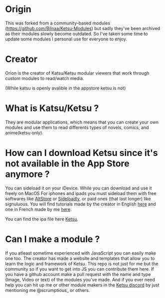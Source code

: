 # Origin
This was forked from a community-based modules (https://github.com/Bilnaa/Ketsu-Modules) but sadly they've been archived as their modules slowly become outdated.
So I've taken some time to update some modules I personal use for everyone to enjoy.


<!-- | Modules                        | Direct<br>Install                              | Added      | Updated     |
|--------------------------------|:----------------------------------------------:|:----------:|:-----------:|
| Asurascans                     | [KETSU][asura-ketsu]<br>[ZETSU][asura-zetsu] | 2022.11.21 | 2022.10.221 |

[asura-ketsu]: ketsuapp:///?moduleData=https://raw.githubusercontent.com/OffsetParts/KetsuModules/master/Asura/asura.json
[asura-zetsu]: zetsuapp:///?moduleData=https://raw.githubusercontent.com/OffsetParts/KetsuModules/master/Asura/asura.json -->

# Creator
Orion is the creator of Katsu/Ketsu modular viewers that work through custom modules to read/watch media.

(While katsu is openly avalible in the appstore ketsu is not)

# What is Katsu/Ketsu ?
They are modular applications, which means that you can create your own modules and use them to read differents types of novels, comics, and anime(ketsu only). 

# How can I download Ketsu since it's not available in the App Store anymore ?
You can sideload it on your iDevice. While you can download and use it freely on MacOS
For iphones and ipads you must sideload them with free softwares like [AltStore](https://altstore.io/) or [Sideloadly](https://sideloadly.io/), or paid ones (that last longer) like signuluous.
You will find tutorials made by the creator in English [here](https://ketsu.app/download.html) and one in French made by me [here](https://www.youtube.com/watch?v=qX2MAsUBdfQ).

You can find the ipa file here [Ketsu](https://ketsu.app).

# Can I make a module ? 
If you atleast sometime experienced with JavaScript you can easily make one too. The creator has made a website and templates that allow you to learn the logic and framework of Ketsu.
This repo is not just for me but the community so if you want to get into JS you can contribute them here.
If you have a github account make a pull request with the name and type (Image, Video or text) of the modules you've made.
And if you ever need help you can hit up me or other module makers in the [Ketsu discord](https://discord.gg/CP3Q6XBv9F) by just mentioning me @scrumptious_ or others.
